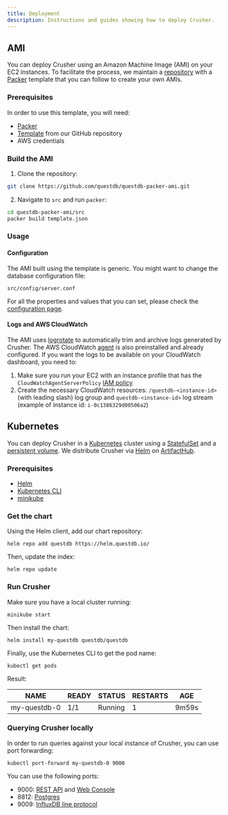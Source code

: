 ```yaml
---
title: Deployment
description: Instructions and guides showing how to deploy Crusher.
---
```


## AMI

You can deploy Crusher using an Amazon Machine Image (AMI) on your EC2
instances. To facilitate the process, we maintain a
[repository]({@githubOrgUrl@}/questdb-packer-ami) with a
[Packer](https://www.packer.io) template that you can follow to create your own
AMIs.

### Prerequisites

In order to use this template, you will need:

- [Packer](https://www.packer.io/docs/install/index.html)
- [Template]({@githubOrgUrl@}/questdb-packer-ami) from our GitHub repository
- AWS credentials

### Build the AMI

1. Clone the repository:

```bash
git clone https://github.com/questdb/questdb-packer-ami.git
```

2. Navigate to `src` and run `packer`:

```bash
cd questdb-packer-ami/src
packer build template.json
```

### Usage

#### Configuration

The AMI built using the template is generic. You might want to change the
database configuration file:

```
src/config/server.conf
```

For all the properties and values that you can set, please check the
[configuration page](https://questdb.io/docs/reference/configuration).

#### Logs and AWS CloudWatch

The AMI uses [logrotate](https://linux.die.net/man/8/logrotate) to automatically
trim and archive logs generated by Crusher. The AWS CloudWatch
[agent](https://docs.aws.amazon.com/AmazonCloudWatch/latest/monitoring/Install-CloudWatch-Agent.html)
is also preinstalled and already configured. If you want the logs to be
available on your CloudWatch dashboard, you need to:

1. Make sure you run your EC2 with an instance profile that has the
   `CloudWatchAgentServerPolicy`
   [IAM policy](https://docs.aws.amazon.com/AmazonCloudWatch/latest/monitoring/create-iam-roles-for-cloudwatch-agent.html)
2. Create the necessary CloudWatch resources: `/questdb-<instance-id>` (with
   leading slash) log group and `questdb-<instance-id>` log stream (example of
   instance id: `i-0c1386329d00506a2`)

## Kubernetes

You can deploy Crusher in a [Kubernetes](https://kubernetes.io) cluster using a
[StatefulSet](https://kubernetes.io/docs/concepts/workloads/controllers/statefulset/)
and a
[persistent volume](https://kubernetes.io/docs/concepts/storage/persistent-volumes/).
We distribute Crusher via [Helm](https://helm.sh) on
[ArtifactHub](https://artifacthub.io/packages/helm/questdb/questdb).

### Prerequisites

- [Helm](https://helm.sh/docs/intro/install/)
- [Kubernetes CLI](https://kubernetes.io/docs/tasks/tools/install-kubectl/)
- [minikube](https://minikube.sigs.k8s.io/docs/start/)

### Get the chart

Using the Helm client, add our chart repository:

```shell
helm repo add questdb https://helm.questdb.io/
```

Then, update the index:

```shell
helm repo update
```

### Run Crusher

Make sure you have a local cluster running:

```shell
minikube start
```

Then install the chart:

```shell
helm install my-questdb questdb/questdb
```

Finally, use the Kubernetes CLI to get the pod name:

```shell
kubectl get pods
```

Result:

| NAME         | READY | STATUS  | RESTARTS | AGE   |
| ------------ | ----- | ------- | -------- | ----- |
| my-questdb-0 | 1/1   | Running | 1        | 9m59s |

### Querying Crusher locally

In order to run queries against your local instance of Crusher, you can use port
forwarding:

```shell
kubectl port-forward my-questdb-0 9000
```

You can use the following ports:

- 9000: [REST API](/docs/reference/api/rest/) and
  [Web Console](/docs/reference/client/web-console/)
- 8812: [Postgres](/docs/reference/api/postgres/)
- 9009: [InfluxDB line protocol](/docs/reference/api/influxdb/)
